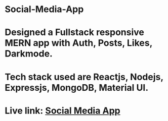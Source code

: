 # Social-Media-App

# Designed a Fullstack responsive MERN app with Auth, Posts, Likes, Darkmode.
# Tech stack used are Reactjs, Nodejs, Expressjs, MongoDB, Material UI.
# Live link: [Social Media App](https://64da16ba627060000860de5b--preeminent-wisp-e95f59.netlify.app/) 

